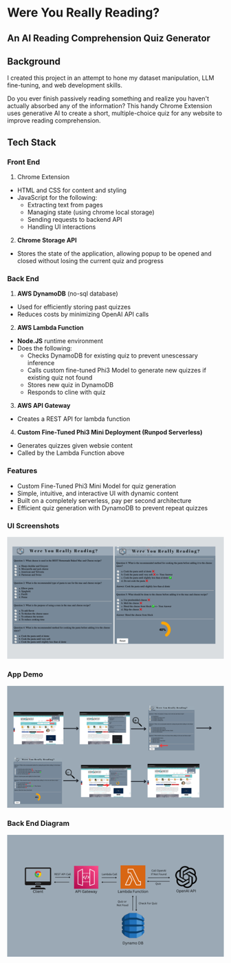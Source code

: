 # Were You Really Reading? 
## An AI Reading Comprehension Quiz Generator


## Background
I created this project in an attempt to hone my dataset manipulation, LLM fine-tuning, and web development skills. 

Do you ever finish passively reading something and realize you haven't actually absorbed any of the information? This handy Chrome Extension uses generative AI to create a short, multiple-choice quiz for any website to improve reading comprehension.

## Tech Stack

### Front End
1. Chrome Extension
- HTML and CSS for content and styling
- JavaScript for the following:
  - Extracting text from pages
  - Managing state (using chrome local storage)
  - Sending requests to backend API
  - Handling UI interactions
2. **Chrome Storage API**
- Stores the state of the application, allowing popup to be opened and closed without losing the current quiz and progress
 
### Back End

1. **AWS DynamoDB** (no-sql database)
- Used for efficiently storing past quizzes
- Reduces costs by minimizing OpenAI API calls

2. **AWS Lambda Function**
- **Node.JS** runtime environment
- Does the following:
  - Checks DynamoDB for existing quiz to prevent unescessary inference
  - Calls custom fine-tuned Phi3 Model to generate new quizzes if existing quiz not found
  - Stores new quiz in DynamoDB
  - Responds to cline with quiz

3. **AWS API Gateway**
- Creates a REST API for lambda function

4. **Custom Fine-Tuned Phi3 Mini Deployment (Runpod Serverless)**
- Generates quizzes given websie content
- Called by the Lambda Function above 


### Features
- Custom Fine-Tuned Phi3 Mini Model for quiz generation
- Simple, intuitive, and interactive UI with dynamic content
- Built on a completely serverless, pay per second architecture
- Efficient quiz generation with DynamoDB to prevent repeat quizzes
### UI Screenshots
![image](readmeImages/largeScreenshots.jpg)
### App Demo
![image](readmeImages/appDemo.png)
### Back End Diagram
![image](readmeImages/backEnd.png)





